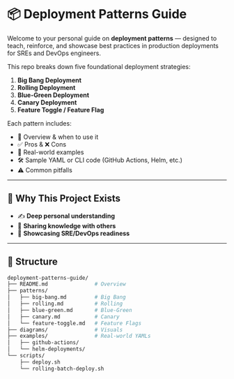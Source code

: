 # 📦 Deployment Patterns Guide

Welcome to your personal guide on **deployment patterns** — designed to teach, reinforce, and showcase best practices in production deployments for SREs and DevOps engineers.

This repo breaks down five foundational deployment strategies:

1. **Big Bang Deployment**
2. **Rolling Deployment**
3. **Blue-Green Deployment**
4. **Canary Deployment**
5. **Feature Toggle / Feature Flag**

Each pattern includes:
- 📖 Overview & when to use it
- ✅ Pros & ❌ Cons
- 🔧 Real-world examples
- 🛠 Sample YAML or CLI code (GitHub Actions, Helm, etc.)
- ⚠️ Common pitfalls

---

## 🚀 Why This Project Exists

- ✍️ **Deep personal understanding**
- 📢 **Sharing knowledge with others**
- 💼 **Showcasing SRE/DevOps readiness**

---

## 📁 Structure

```bash
deployment-patterns-guide/
├── README.md               # Overview
├── patterns/
│   ├── big-bang.md         # Big Bang
│   ├── rolling.md          # Rolling
│   ├── blue-green.md       # Blue-Green
│   ├── canary.md           # Canary
│   └── feature-toggle.md   # Feature Flags
├── diagrams/               # Visuals
├── examples/               # Real-world YAMLs
│   ├── github-actions/
│   └── helm-deployments/
└── scripts/
    ├── deploy.sh
    └── rolling-batch-deploy.sh
```
